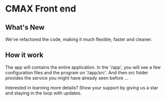 # CMAX Front end

## What's New

We've refactored the code, making it much flexible, faster and cleaner.

## How it work

The app will contains the entire application.
In the '/app', you will see a few configuration files and the program on '/app/src'.
And then src folder provides the service you might have already seen before
...

Interested in learning more details?
Show your support by giving us a star and staying in the loop with updates.
